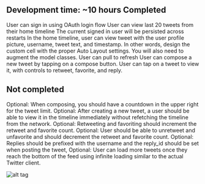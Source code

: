 Development time: ~10 hours
Completed
-------------
User can sign in using OAuth login flow
User can view last 20 tweets from their home timeline
The current signed in user will be persisted across restarts
In the home timeline, user can view tweet with the user profile picture, username, tweet text, and timestamp. In other words, design the custom cell with the proper Auto Layout settings. You will also need to augment the model classes.
User can pull to refresh
User can compose a new tweet by tapping on a compose button.
User can tap on a tweet to view it, with controls to retweet, favorite, and reply.


Not completed
-----------------
Optional: When composing, you should have a countdown in the upper right for the tweet limit.
Optional: After creating a new tweet, a user should be able to view it in the timeline immediately without refetching the timeline from the network.
Optional: Retweeting and favoriting should increment the retweet and favorite count.
Optional: User should be able to unretweet and unfavorite and should decrement the retweet and favorite count.
Optional: Replies should be prefixed with the username and the reply_id should be set when posting the tweet,
Optional: User can load more tweets once they reach the bottom of the feed using infinite loading similar to the actual Twitter client.


![alt tag](https://raw.github.com/dtycoon/tweetsie/master/tweetsie.gif)
